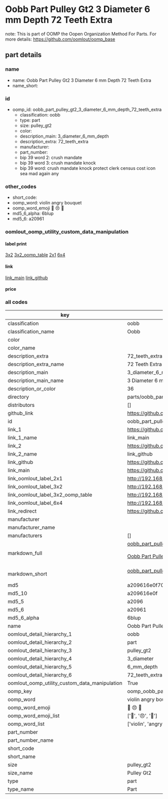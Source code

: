 # Oobb Part Pulley Gt2 3 Diameter 6 mm Depth 72 Teeth Extra  

note: This is part of OOMP the Oopen Organization Method For Parts. For more details: https://github.com/oomlout/oomp_base

##  part details
  







### name
* name: Oobb Part Pulley Gt2 3 Diameter 6 mm Depth 72 Teeth Extra
* name_short: 
### id
* oomp_id: oobb_part_pulley_gt2_3_diameter_6_mm_depth_72_teeth_extra
  * classification: oobb
  * type: part
  * size: pulley_gt2
  * color: 
  * description_main: 3_diameter_6_mm_depth
  * description_extra: 72_teeth_extra
  * manufacturer: 
  * part_number: 
  * bip 39 word 2: crush mandate
  * bip 39 word 3: crush mandate knock
  * bip 39 word: crush mandate knock protect clerk census cost icon sea mad again any

### other_codes
* short_code: 
* oomp_word: violin angry bouquet
* oomp_word_emoji :violin: :angry: :bouquet:
* md5_6_alpha: 6blup
* md5_6: a20961






### oomlout_oomp_utility_custom_data_manipulation
#### label print
[3x2](http://192.168.1.245:1112/?label=oomp%206blup)
[3x2_oomp_table](http://192.168.1.108:1112/?label=oomp%206blup)
[2x1](http://192.168.1.242:1112/?label=oomp%206blup)
[6x4](http://192.168.1.55:1112/?label=oomp%206blup)    

#### link

[link_main](https://github.com/oomlout/oomlout_oomp_version_1_messy/tree/main/parts/oobb_part_pulley_gt2_3_diameter_6_mm_depth_72_teeth_extra) [link_github](https://github.com/oomlout/oomlout_oomp_version_1_messy/tree/main/parts/oobb_part_pulley_gt2_3_diameter_6_mm_depth_72_teeth_extra)                             

#### price







### all codes 
| key | value |  
| --- | --- |  
| classification | oobb |  
| classification_name | Oobb |  
| color |  |  
| color_name |  |  
| description_extra | 72_teeth_extra |  
| description_extra_name | 72 Teeth Extra |  
| description_main | 3_diameter_6_mm_depth |  
| description_main_name | 3 Diameter 6 mm Depth |  
| description_or_color | 36 |  
| directory | parts/oobb_part_pulley_gt2_3_diameter_6_mm_depth_72_teeth_extra |  
| distributors | [] |  
| github_link | https://github.com/oomlout/oomlout_oomp_part_src/tree/main/parts/oobb_part_pulley_gt2_3_diameter_6_mm_depth_72_teeth_extra |  
| id | oobb_part_pulley_gt2_3_diameter_6_mm_depth_72_teeth_extra |  
| link_1 | https://github.com/oomlout/oomlout_oomp_version_1_messy/tree/main/parts/oobb_part_pulley_gt2_3_diameter_6_mm_depth_72_teeth_extra |  
| link_1_name | link_main |  
| link_2 | https://github.com/oomlout/oomlout_oomp_version_1_messy/tree/main/parts/oobb_part_pulley_gt2_3_diameter_6_mm_depth_72_teeth_extra |  
| link_2_name | link_github |  
| link_github | https://github.com/oomlout/oomlout_oomp_version_1_messy/tree/main/parts/oobb_part_pulley_gt2_3_diameter_6_mm_depth_72_teeth_extra |  
| link_main | https://github.com/oomlout/oomlout_oomp_version_1_messy/tree/main/parts/oobb_part_pulley_gt2_3_diameter_6_mm_depth_72_teeth_extra |  
| link_oomlout_label_2x1 | http://192.168.1.242:1112/?label=oomp%206blup |  
| link_oomlout_label_3x2 | http://192.168.1.245:1112/?label=oomp%206blup |  
| link_oomlout_label_3x2_oomp_table | http://192.168.1.108:1112/?label=oomp%206blup |  
| link_oomlout_label_6x4 | http://192.168.1.55:1112/?label=oomp%206blup |  
| link_redirect | https://github.com/oomlout/oomlout_oomp_version_1_messy/tree/main/parts/oobb_part_pulley_gt2_3_diameter_6_mm_depth_72_teeth_extra |  
| manufacturer |  |  
| manufacturer_name |  |  
| manufacturers | [] |  
| markdown_full | [oobb_part_pulley_gt2_3_diameter_6_mm_depth_72_teeth_extra](none)<br>[](none)<br>[Oobb Part Pulley Gt2 3 Diameter 6 Mm Depth 72 Teeth Extra](none)<br><br> |  
| markdown_short | [oobb_part_pulley_gt2_3_diameter_6_mm_depth_72_teeth_extra](none)<br><br> |  
| md5 | a209616e0f70461495153acaf7a1c1a8 |  
| md5_10 | a209616e0f |  
| md5_5 | a2096 |  
| md5_6 | a20961 |  
| md5_6_alpha | 6blup |  
| name | Oobb Part Pulley Gt2 3 Diameter 6 mm Depth 72 Teeth Extra |  
| oomlout_detail_hierarchy_1 | oobb |  
| oomlout_detail_hierarchy_2 | part |  
| oomlout_detail_hierarchy_3 | pulley_gt2 |  
| oomlout_detail_hierarchy_4 | 3_diameter |  
| oomlout_detail_hierarchy_5 | 6_mm_depth |  
| oomlout_detail_hierarchy_6 | 72_teeth_extra |  
| oomlout_oomp_utility_custom_data_manipulation | True |  
| oomp_key | oomp_oobb_part_pulley_gt2_3_diameter_6_mm_depth_72_teeth_extra |  
| oomp_word | violin angry bouquet |  
| oomp_word_emoji | :violin: :angry: :bouquet: |  
| oomp_word_emoji_list | [':violin:', ':angry:', ':bouquet:'] |  
| oomp_word_list | ['violin', 'angry', 'bouquet'] |  
| part_number |  |  
| part_number_name |  |  
| short_code |  |  
| short_name |  |  
| size | pulley_gt2 |  
| size_name | Pulley Gt2 |  
| type | part |  
| type_name | Part |  
